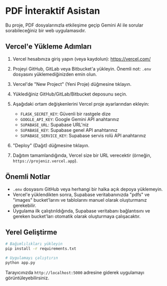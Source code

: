 # PDF İnteraktif Asistan

Bu proje, PDF dosyalarınızla etkileşime geçip Gemini AI ile sorular sorabileceğiniz bir web uygulamasıdır.

## Vercel'e Yükleme Adımları

1. Vercel hesabınıza giriş yapın (veya kaydolun): https://vercel.com/

2. Projeyi GitHub, GitLab veya Bitbucket'a yükleyin. Önemli not: `.env` dosyasını yüklemediğinizden emin olun.

3. Vercel'de "New Project" (Yeni Proje) düğmesine tıklayın.

4. Yüklediğiniz GitHub/GitLab/Bitbucket deposunu seçin.

5. Aşağıdaki ortam değişkenlerini Vercel proje ayarlarından ekleyin:
   - `FLASK_SECRET_KEY`: Güvenli bir rastgele dize
   - `GOOGLE_API_KEY`: Google Gemini API anahtarınız
   - `SUPABASE_URL`: Supabase URL'niz
   - `SUPABASE_KEY`: Supabase genel API anahtarınız
   - `SUPABASE_SERVICE_KEY`: Supabase servis rolü API anahtarınız

6. "Deploy" (Dağıt) düğmesine tıklayın.

7. Dağıtım tamamlandığında, Vercel size bir URL verecektir (örneğin, `https://projeniz.vercel.app`).

## Önemli Notlar

- `.env` dosyasını GitHub veya herhangi bir halka açık depoya yüklemeyin.
- Vercel'e yüklendikten sonra, Supabase veritabanınızda "pdfs" ve "images" bucket'larını ve tablolarını manuel olarak oluşturmanız gerekebilir.
- Uygulama ilk çalıştırıldığında, Supabase veritabanı bağlantısını ve gereken bucket'ları otomatik olarak oluşturmaya çalışacaktır.

## Yerel Geliştirme

```bash
# Bağımlılıkları yükleyin
pip install -r requirements.txt

# Uygulamayı çalıştırın
python app.py
```

Tarayıcınızda `http://localhost:5000` adresine giderek uygulamayı görüntüleyebilirsiniz. 